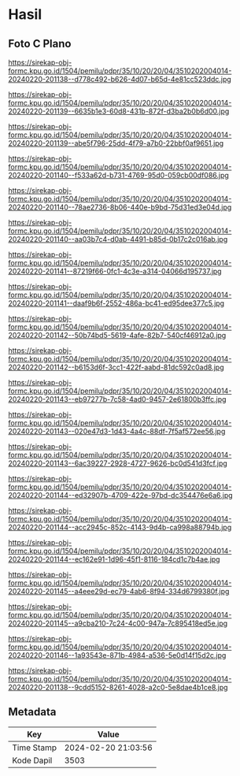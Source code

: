 # Hasil

## Foto C Plano

https://sirekap-obj-formc.kpu.go.id/1504/pemilu/pdpr/35/10/20/20/04/3510202004014-20240220-201138--d778c492-b626-4d07-b65d-4e81cc523ddc.jpg

https://sirekap-obj-formc.kpu.go.id/1504/pemilu/pdpr/35/10/20/20/04/3510202004014-20240220-201139--6635b1e3-60d8-431b-872f-d3ba2b0b6d00.jpg

https://sirekap-obj-formc.kpu.go.id/1504/pemilu/pdpr/35/10/20/20/04/3510202004014-20240220-201139--abe5f796-25dd-4f79-a7b0-22bbf0af9651.jpg

https://sirekap-obj-formc.kpu.go.id/1504/pemilu/pdpr/35/10/20/20/04/3510202004014-20240220-201140--f533a62d-b731-4769-95d0-059cb00df086.jpg

https://sirekap-obj-formc.kpu.go.id/1504/pemilu/pdpr/35/10/20/20/04/3510202004014-20240220-201140--78ae2736-8b06-440e-b9bd-75d31ed3e04d.jpg

https://sirekap-obj-formc.kpu.go.id/1504/pemilu/pdpr/35/10/20/20/04/3510202004014-20240220-201140--aa03b7c4-d0ab-4491-b85d-0b17c2c016ab.jpg

https://sirekap-obj-formc.kpu.go.id/1504/pemilu/pdpr/35/10/20/20/04/3510202004014-20240220-201141--87219f66-0fc1-4c3e-a314-04066d195737.jpg

https://sirekap-obj-formc.kpu.go.id/1504/pemilu/pdpr/35/10/20/20/04/3510202004014-20240220-201141--daaf9b6f-2552-486a-bc41-ed95dee377c5.jpg

https://sirekap-obj-formc.kpu.go.id/1504/pemilu/pdpr/35/10/20/20/04/3510202004014-20240220-201142--50b74bd5-5619-4afe-82b7-540cf46912a0.jpg

https://sirekap-obj-formc.kpu.go.id/1504/pemilu/pdpr/35/10/20/20/04/3510202004014-20240220-201142--b6153d6f-3cc1-422f-aabd-81dc592c0ad8.jpg

https://sirekap-obj-formc.kpu.go.id/1504/pemilu/pdpr/35/10/20/20/04/3510202004014-20240220-201143--eb97277b-7c58-4ad0-9457-2e61800b3ffc.jpg

https://sirekap-obj-formc.kpu.go.id/1504/pemilu/pdpr/35/10/20/20/04/3510202004014-20240220-201143--020e47d3-1d43-4a4c-88df-7f5af572ee56.jpg

https://sirekap-obj-formc.kpu.go.id/1504/pemilu/pdpr/35/10/20/20/04/3510202004014-20240220-201143--6ac39227-2928-4727-9626-bc0d541d3fcf.jpg

https://sirekap-obj-formc.kpu.go.id/1504/pemilu/pdpr/35/10/20/20/04/3510202004014-20240220-201144--ed32907b-4709-422e-97bd-dc354476e6a6.jpg

https://sirekap-obj-formc.kpu.go.id/1504/pemilu/pdpr/35/10/20/20/04/3510202004014-20240220-201144--acc2945c-852c-4143-9d4b-ca998a88794b.jpg

https://sirekap-obj-formc.kpu.go.id/1504/pemilu/pdpr/35/10/20/20/04/3510202004014-20240220-201144--ec162e91-1d96-45f1-8116-184cd1c7b4ae.jpg

https://sirekap-obj-formc.kpu.go.id/1504/pemilu/pdpr/35/10/20/20/04/3510202004014-20240220-201145--a4eee29d-ec79-4ab6-8f94-334d6799380f.jpg

https://sirekap-obj-formc.kpu.go.id/1504/pemilu/pdpr/35/10/20/20/04/3510202004014-20240220-201145--a9cba210-7c24-4c00-947a-7c895418ed5e.jpg

https://sirekap-obj-formc.kpu.go.id/1504/pemilu/pdpr/35/10/20/20/04/3510202004014-20240220-201146--1a93543e-871b-4984-a536-5e0d14f15d2c.jpg

https://sirekap-obj-formc.kpu.go.id/1504/pemilu/pdpr/35/10/20/20/04/3510202004014-20240220-201138--9cdd5152-8261-4028-a2c0-5e8dae4b1ce8.jpg


## Metadata

| Key        | Value               |
| ---------- | ------------------- |
| Time Stamp | 2024-02-20 21:03:56 |
| Kode Dapil | 3503                |



